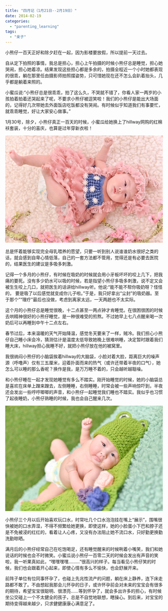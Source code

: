 ```yaml
---
title: "四月记（1月21日--2月19日）"
date: 2014-02-19
categories: 
  - "parenting_learning"
tags: 
  - "亲子"
---
```


小熊仔一百天正好和除夕赶在一起，因为影楼要放假，所以提前一天过去。

自从定下拍照的事情，我总是担心，担心上午拍摄的时候小熊仔总是睡觉，担心她哭闹，担心她着凉。结果发现这些担心都是多余的，拍摄全程近一个小时她都表现的很乖，躺在那里任由摄影师拍照摆姿势，只可惜她现在还不怎么会趴着抬头，几乎都是躺着来照的。

小蜜瓜说:“小熊仔总是很乖乖，拍了这么久，不哭就不错了，你看人家一两岁的小孩拍着拍着还哭起来了呢，不要求小熊仔被逗笑啦！我们的小熊仔是能出大场面的，记得好几次带她去外面饭店吃饭都没有哭闹。有时候似乎知道我们有事要忙，就乖乖睡觉，好让大家安心做事。”

1月30号，除夕，小熊仔真正一百天的时候，小蜜瓜给她换上了hillway网购的红棉袄套装，十分的喜庆，也算是过年穿新衣啦！

![00006433_002](images/12519979344_e9645a3ff6_z.jpg)

总是怀着能够实现完全母乳喂养的愿望，只要一听到别人说谁谁奶水很好之类的话，就会感到自卑心情低落，自己的一套方法都不管用，觉得还是有必要去医院的，结果医生的建议是多吸多刺激。

记得一个多月的小熊仔，有时候在吸奶的时候就会用小牙板坏坏的咬上几下，把我痛的要死。没有多少奶水可以吸的时候，若是指望小熊仔多吸多刺激，说不定又会被生生咬上几口，就把医生的话讲给hillway听。他说:“能不能不帮你吸奶呀？怪怪的， 要是吸了以后感觉就变成你儿子啦。”于是，我只好拿出“尘封”的吸奶器。至于那个”“理疗”最后也没做，考虑到离家太远，一天两趟也不太实际。

这个月的小熊仔总是睡觉很晚，十二点甚至一两点钟才肯睡觉。在很困很困的时候去哄精神很好的小熊仔睡觉，是一种很难受的煎熬。不过她早上七八点醒来喝一次奶后可以再睡到中午十二点左右。

春节过后，本来温暖的天气开始降温，感觉冬天要来了一样，贼冷。我们担心小熊仔自己睡小床会冷，猜测估计是温度太低导致她晚上很难哄睡，决定暂时跟着我们睡大床，hillway担心我睡不好，就把小熊仔放在他的被窝里。

我很纳闷小熊仔的小脑袋挨着hillway的大脑袋，小脸对着大脸，距离巨大的噪声源（呼噜声）仅有三五厘米，迎着扑面而来的热气（或许还带着半夜的口气），她怎么可以睡的那么香呢？换作是我，是万万睡不着的，只会越听越聒噪。

和小熊仔睡在一起才发现她睡觉有多么不踏实。刚开始睡觉的时候，她的小脑袋总是喜欢在床单上蹭来蹭去，左侧睡睡，右侧睡睡，时常会被一些声响惊吓到，半夜还会发出一些哼哼唧唧的声音，和小熊仔一起睡觉我们睡也不踏实。我似乎也习惯了起夜睡奶，小熊仔熟睡的时候，我也会自己醒来几次。

![00006433_049](images/12520014244_e76c867739_z.jpg)

小熊仔三个月以后开始喜欢玩口水，时常吐几个口水泡泡挂在嘴上“展示”，围嘴很快被她的口水弄湿，不得不频繁给她更换，即使这样，她的小脸蛋小下巴和脖子还是不免被浸的红红的，看着让人心疼，又没有办法阻止她不流口水，只好勤更换勤洗勤晾晒。

满月后的小熊仔经常自己在吃饱喝足，还有睡觉醒来的时候咧着小嘴笑，我们和她说话的时候也会不时微笑。小蜜瓜说小熊仔一百零二天的时候会发出有声音的笑啦，我一听果真如此，“嘿嘿嘿嘿………”很高兴的样子。每当看见小熊仔笑的时候，我们也会跟着开心起来，即使心情有多么不愉快，也会舒展开来。

前阵子单位有位同事怀孕了，也碰上先兆性流产的问题，躺在床上静养，连下床走路都不敢了。不由想起我那会儿怀孕的日子，或许怀孕前会对未来的宝宝会有很多的期待，希望宝宝很聪明、很漂亮……等到怀孕了，就会多出许多的担心，有时候坐公交碰上一个不太健全的孩子，总是不自觉地联想，瞎操心。到后来，对宝宝的期待变得越来越少，只求健健康康心满意足了。
